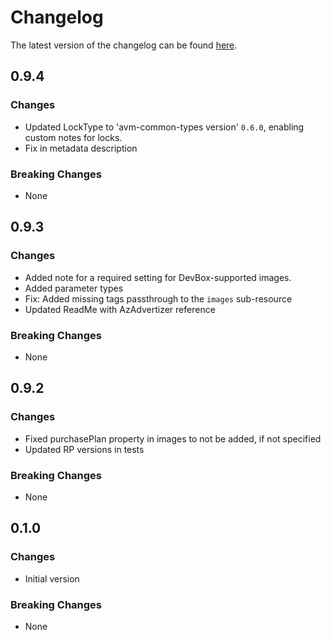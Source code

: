 # Changelog

The latest version of the changelog can be found [here](https://github.com/Azure/bicep-registry-modules/blob/main/avm/res/compute/gallery/CHANGELOG.md).

## 0.9.4

### Changes

- Updated LockType to 'avm-common-types version' `0.6.0`, enabling custom notes for locks.
- Fix in metadata description

### Breaking Changes

- None

## 0.9.3

### Changes

- Added note for a required setting for DevBox-supported images.
- Added parameter types
- Fix: Added missing tags passthrough to the `images` sub-resource
- Updated ReadMe with AzAdvertizer reference

### Breaking Changes

- None

## 0.9.2

### Changes

- Fixed purchasePlan property in images to not be added, if not specified
- Updated RP versions in tests

### Breaking Changes

- None

## 0.1.0

### Changes

- Initial version

### Breaking Changes

- None
